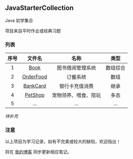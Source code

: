 ## JavaStarterCollection

Java 初学集合

项目来自平时作业或经典习题

### 列表
| 序号 | 文件名 | 名称 | 类型 |
| :---: | :---: | :---: | :---: |
| 1 | [Book](https://github.com/microlong666/JavaStarterCollection/tree/master/Book) | 图书借阅管理系统 | 数组综合 |
| 2 | [OrderFood](https://github.com/microlong666/JavaStarterCollection/tree/master/OrderFood) | 订餐系统 | 数组 |
| 3 | [BankCard](https://github.com/microlong666/JavaStarterCollection/tree/master/BankCard) | 银行卡充值消费 | 继承 |
| 4 | [PetShop](https://github.com/microlong666/JavaStarterCollection/tree/master/PetShop) | 宠物领养、喂食、陪玩 | 多态 |
| 5 | ... | ... | ... |

*待补充*

### 注意

以上项目为学习记录，如有不完美或较大的缺陷，欢迎指出！

将在 [我的博客](https://blog.microloong.xyz) 同步更新相应笔记。